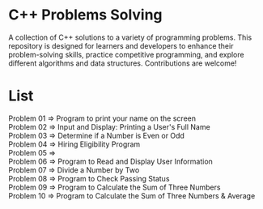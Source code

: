 # C++ Problems Solving
A collection of C++ solutions to a variety of programming problems. This repository is designed for learners and developers to enhance their problem-solving skills, practice competitive programming, and explore different algorithms and data structures. Contributions are welcome!

# List
Problem 01  => Program to print your name on the screen  
Problem 02  => Input and Display: Printing a User's Full Name  
Problem 03  => Determine if a Number is Even or Odd  
Problem 04  => Hiring Eligibility Program  
Problem 05  =>  
Problem 06  => Program to Read and Display User Information  
Problem 07  => Divide a Number by Two  
Problem 08  => Program to Check Passing Status   
Problem 09  => Program to Calculate the Sum of Three Numbers   
Problem 10  => Program to Calculate the Sum of Three Numbers & Average